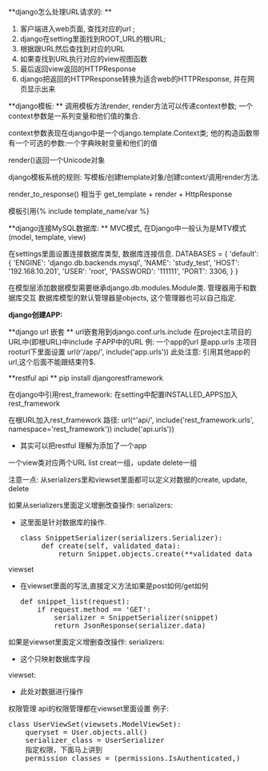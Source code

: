 **django怎么处理URL请求的:
**
1. 客户端进入web页面, 查找对应的url ;
2. django在setting里面找到ROOT\_URL的根URL;
3. 根据跟URL然后查找到对应的URL
4. 如果查找到URL执行对应的view视图函数
5. 最后返回view返回的HTTPResponse
6. django把返回的HTTPResponse转换为适合web的HTTPResponse, 并在网页显示出来

**django模板:
**
调用模板方法render, render方法可以传递context参数;  一个context参数是一系列变量和他们值的集合.

context参数表现在django中是一个django.template.Context类; 他的构造函数带有一个可选的参数:一个字典映射变量和他们的值

render\(\)返回一个Unicode对象

django模板系统的规则: 写模板/创建template对象/创建context/调用render方法.

render\_to\_response\(\) 相当于 get\_template + render + HttpResponse

模板引用{% include  template\_name/var %}


**django连接MySQL数据库:
**
MVC模式, 在Django中一般认为是MTV模式(model, template, view)

在settings里面设置连接数据库类型, 数据库连接信息.
DATABASES = {
    'default': {
        'ENGINE': 'django.db.backends.mysql',
        'NAME': 'study_test',
        'HOST': '192.168.10.201',
        'USER': 'root',
        'PASSWORD': '111111',
        'PORT': 3306,
    }
}

在模型层添加数据模型需要继承django.db.modules.Module类.
管理器用于和数据库交互
数据库模型的默认管理器是objects, 这个管理器也可以自己指定.



**django创建APP:**





**django url 嵌套
**
url嵌套用到django.conf.urls.include
在project主项目的URL中(即根URL)中include 子APP中的URL
例: 一个app的url 是app.urls
主项目rooturl下里面设置
url(r'/app/', include('app.urls')) 此处注意: 引用其他app的url,这个后面不能跟结束符$. 




**restful api 
**
pip install djangorestframework

在django中引用rest_framework:
在setting中配置INSTALLED_APPS加入 rest_framework

在根URL加入rest_framework 路径:
url(^'api/', include('rest_framework.urls', namespace='rest_framework'))
 include('api.urls'))
* 其实可以把restful 理解为添加了一个app 


一个view类对应两个URL
list creat一组，update delete一组


注意一点: 从serializers里和viewset里面都可以定义对数据的create, update, delete

如果从serializers里面定义增删改查操作:
serializers: 
 - 这里面是针对数据库的操作. 
    <pre>class SnippetSerializer(serializers.Serializer):                
        def create(self, validated_data):
            return Snippet.objects.create(**validated_data</pre>

viewset 
 - 在viewset里面的写法,直接定义方法如果是post如何/get如何
   
   <pre>def snippet_list(request):
       if request.method == 'GET':
           serializer = SnippetSerializer(snippet)
           return JsonResponse(serializer.data)</pre>
     

如果是viewset里面定义增删查改操作:
serializers:
 - 这个只映射数据库字段
 
viewset:
 - 此处对数据进行操作


权限管理
api的权限管理都在viewset里面设置
例子:
<pre>class UserViewSet(viewsets.ModelViewSet):
    queryset = User.objects.all()
    serializer_class = UserSerializer
    指定权限，下面马上讲到
    permission_classes = (permissions.IsAuthenticated,)</pre>
    




